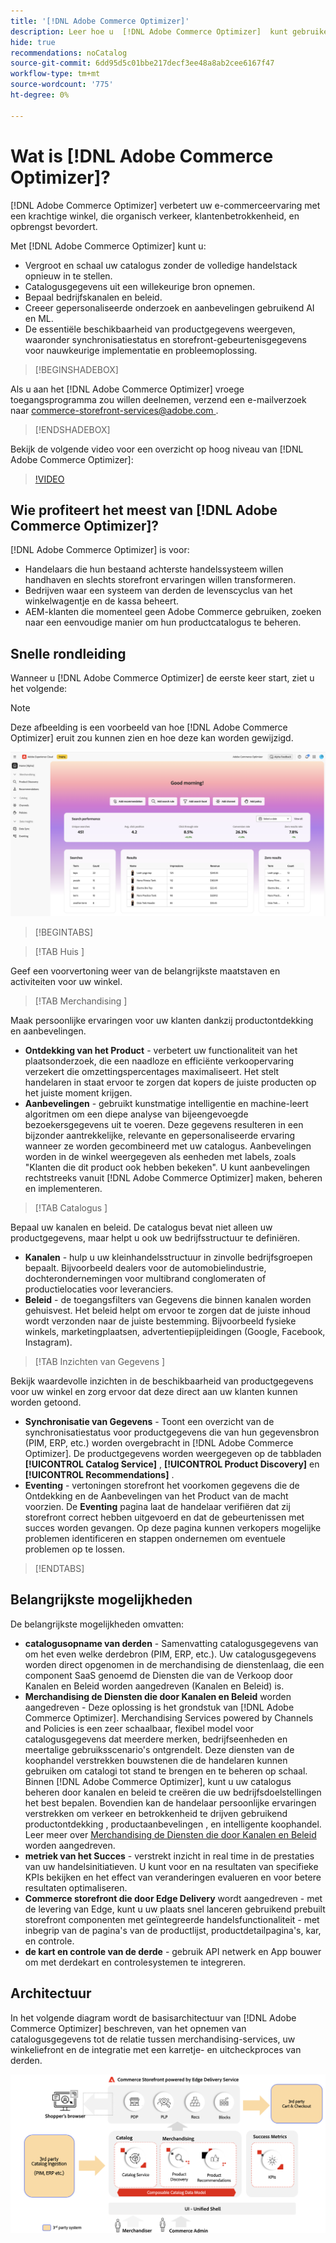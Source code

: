 ```yaml
---
title: '[!DNL Adobe Commerce Optimizer]'
description: Leer hoe u  [!DNL Adobe Commerce Optimizer]  kunt gebruiken om een snelle, krachtige opslag met een scalable catalogus te leveren die u toestaat om uw bestaande eCommerce-achtergrond te optimaliseren door verkeer te verhogen en hogere overeenkomst en omzetting te drijven.
hide: true
recommendations: noCatalog
source-git-commit: 6dd95d5c01bbe217decf3ee48a8ab2cee6167f47
workflow-type: tm+mt
source-wordcount: '775'
ht-degree: 0%

---
```


# Wat is [!DNL Adobe Commerce Optimizer]?

[!DNL Adobe Commerce Optimizer] verbetert uw e-commerceervaring met een krachtige winkel, die organisch verkeer, klantenbetrokkenheid, en opbrengst bevordert.

Met [!DNL Adobe Commerce Optimizer] kunt u:

- Vergroot en schaal uw catalogus zonder de volledige handelstack opnieuw in te stellen.
- Catalogusgegevens uit een willekeurige bron opnemen.
- Bepaal bedrijfskanalen en beleid.
- Creeer gepersonaliseerde onderzoek en aanbevelingen gebruikend AI en ML.
- De essentiële beschikbaarheid van productgegevens weergeven, waaronder synchronisatiestatus en storefront-gebeurtenisgegevens voor nauwkeurige implementatie en probleemoplossing.

>[!BEGINSHADEBOX]

Als u aan het [!DNL Adobe Commerce Optimizer] vroege toegangsprogramma zou willen deelnemen, verzend een e-mailverzoek naar [ commerce-storefront-services@adobe.com ](mailto:commerce-storefront-services@adobe.com).

>[!ENDSHADEBOX]

Bekijk de volgende video voor een overzicht op hoog niveau van [!DNL Adobe Commerce Optimizer]:

>[!VIDEO](https://video.tv.adobe.com/v/3450226)

## Wie profiteert het meest van [!DNL Adobe Commerce Optimizer]?

[!DNL Adobe Commerce Optimizer] is voor:

- Handelaars die hun bestaand achterste handelssysteem willen handhaven en slechts storefront ervaringen willen transformeren.
- Bedrijven waar een systeem van derden de levenscyclus van het winkelwagentje en de kassa beheert.
- AEM-klanten die momenteel geen Adobe Commerce gebruiken, zoeken naar een eenvoudige manier om hun productcatalogus te beheren.

## Snelle rondleiding

Wanneer u [!DNL Adobe Commerce Optimizer] de eerste keer start, ziet u het volgende:

>[!NOTE]
>
>Deze afbeelding is een voorbeeld van hoe [!DNL Adobe Commerce Optimizer] eruit zou kunnen zien en hoe deze kan worden gewijzigd.

![[!DNL Adobe Commerce Optimizer] UI ](assets/user-interface.png)

>[!BEGINTABS]

>[!TAB  Huis ]

Geef een voorvertoning weer van de belangrijkste maatstaven en activiteiten voor uw winkel.

>[!TAB  Merchandising ]

Maak persoonlijke ervaringen voor uw klanten dankzij productontdekking en aanbevelingen.

- **Ontdekking van het Product** - verbetert uw functionaliteit van het plaatsonderzoek, die een naadloze en efficiënte verkoopervaring verzekert die omzettingspercentages maximaliseert. Het stelt handelaren in staat ervoor te zorgen dat kopers de juiste producten op het juiste moment krijgen.
- **Aanbevelingen** - gebruikt kunstmatige intelligentie en machine-leert algoritmen om een diepe analyse van bijeengevoegde bezoekersgegevens uit te voeren. Deze gegevens resulteren in een bijzonder aantrekkelijke, relevante en gepersonaliseerde ervaring wanneer ze worden gecombineerd met uw catalogus. Aanbevelingen worden in de winkel weergegeven als eenheden met labels, zoals &quot;Klanten die dit product ook hebben bekeken&quot;. U kunt aanbevelingen rechtstreeks vanuit [!DNL Adobe Commerce Optimizer] maken, beheren en implementeren.

>[!TAB  Catalogus ]

Bepaal uw kanalen en beleid. De catalogus bevat niet alleen uw productgegevens, maar helpt u ook uw bedrijfsstructuur te definiëren.

- **Kanalen** - hulp u uw kleinhandelsstructuur in zinvolle bedrijfsgroepen bepaalt. Bijvoorbeeld dealers voor de automobielindustrie, dochterondernemingen voor multibrand conglomeraten of productielocaties voor leveranciers.
- **Beleid** - de toegangsfilters van Gegevens die binnen kanalen worden gehuisvest. Het beleid helpt om ervoor te zorgen dat de juiste inhoud wordt verzonden naar de juiste bestemming. Bijvoorbeeld fysieke winkels, marketingplaatsen, advertentiepijpleidingen (Google, Facebook, Instagram).

>[!TAB  Inzichten van Gegevens ]

Bekijk waardevolle inzichten in de beschikbaarheid van productgegevens voor uw winkel en zorg ervoor dat deze direct aan uw klanten kunnen worden getoond.

- **Synchronisatie van Gegevens** - Toont een overzicht van de synchronisatiestatus voor productgegevens die van hun gegevensbron (PIM, ERP, etc.) worden overgebracht in [!DNL Adobe Commerce Optimizer]. De productgegevens worden weergegeven op de tabbladen **[!UICONTROL Catalog Service]** , **[!UICONTROL Product Discovery]** en **[!UICONTROL Recommendations]** .
- **Eventing** - vertoningen storefront het voorkomen gegevens die de Ontdekking en de Aanbevelingen van het Product van de macht voorzien. De **Eventing** pagina laat de handelaar verifiëren dat zij storefront correct hebben uitgevoerd en dat de gebeurtenissen met succes worden gevangen. Op deze pagina kunnen verkopers mogelijke problemen identificeren en stappen ondernemen om eventuele problemen op te lossen.

>[!ENDTABS]

## Belangrijkste mogelijkheden

De belangrijkste mogelijkheden omvatten:

- **catalogusopname van derden** - Samenvatting catalogusgegevens van om het even welke derdebron (PIM, ERP, etc.). Uw catalogusgegevens worden direct opgenomen in de merchandising de dienstenlaag, die een component SaaS genoemd de Diensten die van de Verkoop door Kanalen en Beleid worden aangedreven (Kanalen en Beleid) is.
- **Merchandising de Diensten die door Kanalen en Beleid** worden aangedreven - Deze oplossing is het grondstuk van [!DNL Adobe Commerce Optimizer]. Merchandising Services powered by Channels and Policies is een zeer schaalbaar, flexibel model voor catalogusgegevens dat meerdere merken, bedrijfseenheden en meertalige gebruiksscenario&#39;s ontgrendelt. Deze diensten van de koophandel verstrekken bouwstenen die de handelaren kunnen gebruiken om catalogi tot stand te brengen en te beheren op schaal. Binnen [!DNL Adobe Commerce Optimizer], kunt u uw catalogus beheren door kanalen en beleid te creëren die uw bedrijfsdoelstellingen het best bepalen. Bovendien kan de handelaar persoonlijke ervaringen verstrekken om verkeer en betrokkenheid te drijven gebruikend productontdekking &#x200B;, productaanbevelingen &#x200B;, en intelligente koophandel. Leer meer over [ Merchandising de Diensten die door Kanalen en Beleid ](https://experienceleague.adobe.com/en/docs/commerce/merchandising-services/overview) worden aangedreven.
- **metriek van het Succes** - verstrekt inzicht in real time in de prestaties van uw handelsinitiatieven. U kunt voor en na resultaten van specifieke KPIs bekijken en het effect van veranderingen evalueren en voor betere resultaten optimaliseren.
- **Commerce storefront die door Edge Delivery** wordt aangedreven - met de levering van Edge, kunt u uw plaats snel lanceren gebruikend prebuilt storefront componenten met geïntegreerde handelsfunctionaliteit - met inbegrip van de pagina&#39;s van de productlijst, productdetailpagina&#39;s, kar, en controle.
- **de kart en controle van de derde** - gebruik API netwerk en App bouwer om met derdekart en controlesystemen te integreren.

## Architectuur

In het volgende diagram wordt de basisarchitectuur van [!DNL Adobe Commerce Optimizer] beschreven, van het opnemen van catalogusgegevens tot de relatie tussen merchandising-services, uw winkeliefront en de integratie met een karretje- en uitcheckproces van derden.

![[!DNL Adobe Commerce Optimizer] Architectuur ](assets/architecture.png)

